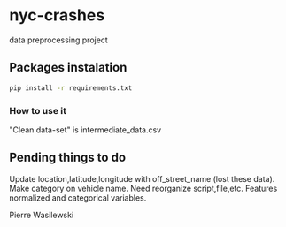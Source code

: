 # nyc-crashes
 data preprocessing project

## Packages instalation

```bash
pip install -r requirements.txt
```

### How to use it

"Clean data-set" is intermediate_data.csv

## Pending things to do

Update location,latitude,longitude with off_street_name (lost these data).
Make category on vehicle name.
Need reorganize script,file,etc.
Features normalized and categorical variables.

Pierre Wasilewski
